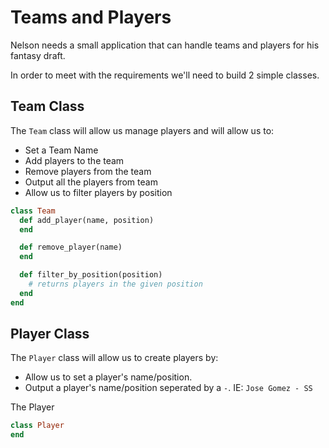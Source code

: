 # Teams and Players

Nelson needs a small application that can handle teams and players for his fantasy draft.

In order to meet with the requirements we'll need to build 2 simple classes.

## Team Class

The ```Team``` class will allow us manage players and will allow us to:

- Set a Team Name
- Add players to the team
- Remove players from the team
- Output all the players from team
- Allow us to filter players by position

```ruby
class Team
  def add_player(name, position)
  end

  def remove_player(name)
  end

  def filter_by_position(position)
    # returns players in the given position
  end
end
```
## Player Class

The ```Player``` class will allow us to create players by:

- Allow us to set a player's name/position.
- Output a player's name/position seperated by a ``` - ```. IE: ```Jose Gomez - SS```

The Player
```ruby
class Player
end
```
